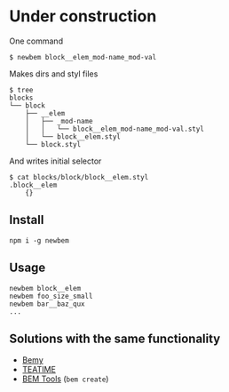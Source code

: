 # Under construction

One command
```
$ newbem block__elem_mod-name_mod-val
```

Makes dirs and styl files
```
$ tree
blocks
└── block
    ├── __elem
    │   ├── _mod-name
    │   │   └── block__elem_mod-name_mod-val.styl
    │   └── block__elem.styl
    └── block.styl
```

And writes initial selector
```
$ cat blocks/block/block__elem.styl
.block__elem
    {}
```

## Install

```
npm i -g newbem
```

## Usage

```
newbem block__elem
newbem foo_size_small
newbem bar__baz_qux
...
```

## Solutions with the same functionality
* [Bemy](//github.com/f0rmat1k/bemy)
* [TEATIME](//github.com/sullenor/teatime)
* [BEM Tools](//github.com/bem/bem-tools) (`bem create`)
